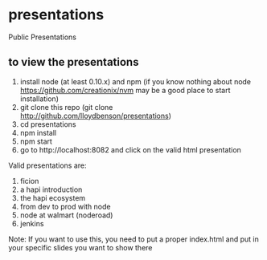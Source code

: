 presentations
=============

Public Presentations

## to view the presentations
1.  install node (at least 0.10.x) and npm (if you know nothing about node https://github.com/creationix/nvm may be a good place to start installation)
2.  git clone this repo (git clone http://github.com/lloydbenson/presentations)
3.  cd presentations
4.  npm install
5.  npm start
6.  go to http://localhost:8082 and click on the valid html presentation

Valid presentations are:

1.  ficion
2.  a hapi introduction
3.  the hapi ecosystem
4.  from dev to prod with node
5.  node at walmart (noderoad)
6.  jenkins 


Note: If you want to use this, you need to put a proper index.html and put in your specific slides you want to show there
